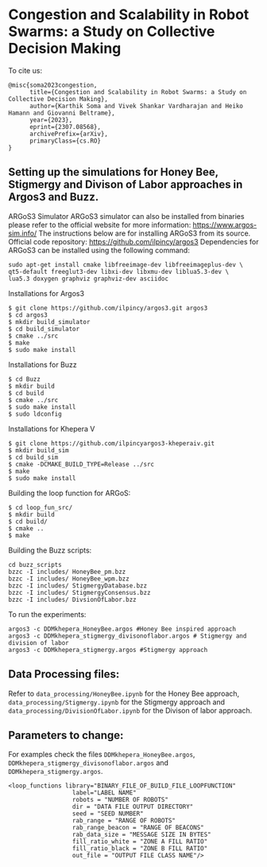 # Congestion and Scalability in Robot Swarms: a Study on Collective Decision Making 


To cite us:
```
@misc{soma2023congestion,
      title={Congestion and Scalability in Robot Swarms: a Study on Collective Decision Making}, 
      author={Karthik Soma and Vivek Shankar Vardharajan and Heiko Hamann and Giovanni Beltrame},
      year={2023},
      eprint={2307.08568},
      archivePrefix={arXiv},
      primaryClass={cs.RO}
}
```








## Setting up the simulations for Honey Bee, Stigmergy and Divison of Labor approaches in Argos3 and Buzz.

ARGoS3 Simulator ARGoS3 simulator can also be installed from binaries please refer to the official website for more information: https://www.argos-sim.info/
The instructions below are for installing ARGoS3 from its source.
Official code repository: https://github.com/ilpincy/argos3
Dependencies for ARGoS3 can be installed using the following command:

```
sudo apt-get install cmake libfreeimage-dev libfreeimageplus-dev \
qt5-default freeglut3-dev libxi-dev libxmu-dev liblua5.3-dev \
lua5.3 doxygen graphviz graphviz-dev asciidoc
```
Installations for Argos3 

```
$ git clone https://github.com/ilpincy/argos3.git argos3
$ cd argos3
$ mkdir build_simulator
$ cd build_simulator
$ cmake ../src
$ make
$ sudo make install
```

Installations for Buzz

```
$ cd Buzz
$ mkdir build
$ cd build
$ cmake ../src
$ sudo make install
$ sudo ldconfig
```

Installations for Khepera V

```
$ git clone https://github.com/ilpincyargos3-kheperaiv.git
$ mkdir build_sim
$ cd build_sim
$ cmake -DCMAKE_BUILD_TYPE=Release ../src
$ make
$ sudo make install
```

Building the loop function for ARGoS:

```
$ cd loop_fun_src/
$ mkdir build
$ cd build/
$ cmake ..
$ make
```

Building the Buzz scripts:

```
cd buzz_scripts
bzzc -I includes/ HoneyBee_pm.bzz
bzzc -I includes/ HoneyBee_wpm.bzz
bzzc -I includes/ StigmergyDatabase.bzz
bzzc -I includes/ StigmergyConsensus.bzz
bzzc -I includes/ DivsionOfLabor.bzz
```

To run the experiments:

```
argos3 -c DDMkhepera_HoneyBee.argos #Honey Bee inspired approach
argos3 -c DDMkhepera_stigmergy_divisonoflabor.argos # Stigmergy and division of labor 
argos3 -c DDMkhepera_stigmergy.argos #Stigmergy approach
```


## Data Processing files:

Refer to `data_processing/HoneyBee.ipynb` for the Honey Bee approach, `data_processing/Stigmergy.ipynb` for the Stigmergy approach and `data_processing/DivisionOfLabor.ipynb` for the Divison of labor approach. 



## Parameters to change:

For examples check the files `DDMkhepera_HoneyBee.argos`, `DDMkhepera_stigmergy_divisonoflabor.argos` and `DDMkhepera_stigmergy.argos`.

```
<loop_functions library="BINARY_FILE_OF_BUILD_FILE_LOOPFUNCTION"
                  label="LABEL NAME" 
                  robots = "NUMBER OF ROBOTS"
                  dir = "DATA FILE OUTPUT DIRECTORY"
                  seed = "SEED NUMBER"
                  rab_range = "RANGE OF ROBOTS"
                  rab_range_beacon = "RANGE OF BEACONS"
                  rab_data_size = "MESSAGE SIZE IN BYTES"
                  fill_ratio_white = "ZONE A FILL RATIO"
                  fill_ratio_black = "ZONE B FILL RATIO"
                  out_file = "OUTPUT FILE CLASS NAME"/>
```